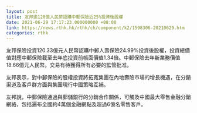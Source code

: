```yaml
---
layout: post
title: 友邦逾120億人民幣認購中郵保險近25%投資後股權
date: 2021-06-29 17:17:23.000000000 +08:00
link: https://news.rthk.hk/rthk/ch/component/k2/1598306-20210629.htm
categories: rthk
---
```


友邦保險投資120.33億元人民幣認購中郵人壽保險24.99%投資後股權，投資總價值對應中郵保險截至去年底投資前帳面價值1.34倍。中郵保險去年新業務價值18.66億元人民幣。交易有待獲得所有必要的監管批准。

友邦表示，對中郵保險的股權投資將拓寬集團在內地壽險市場的增長機遇，在分銷渠道及客戶群方面與集團現行中國策略互補。

友邦說，中郵保險通過與郵儲銀行的分銷合作關係，可觸及中國最大零售金融分銷網絡，包括遍布全國約4萬個金融網點及超過6億名零售客戶。
